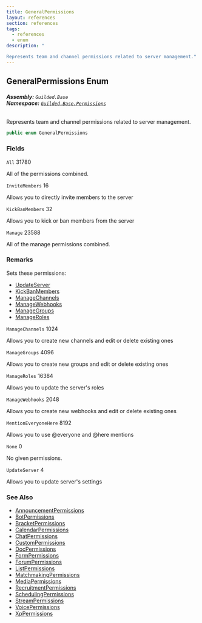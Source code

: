 ```yaml
---
title: GeneralPermissions
layout: references
section: references
tags:
  - references
  - enum
description: "

Represents team and channel permissions related to server management."
---
```


## GeneralPermissions Enum
###### **Assembly:** `Guilded.Base`<br/>**Namespace:** [`Guilded.Base.Permissions`](Guilded.Base.Permissions 'Guilded.Base.Permissions')

Represents team and channel permissions related to server management.

```csharp
public enum GeneralPermissions
```
### Fields

<a name='Guilded.Base.Permissions.GeneralPermissions.All'></a>

`All` 31780

All of the permissions combined.

<a name='Guilded.Base.Permissions.GeneralPermissions.InviteMembers'></a>

`InviteMembers` 16

Allows you to directly invite members to the server

<a name='Guilded.Base.Permissions.GeneralPermissions.KickBanMembers'></a>

`KickBanMembers` 32

Allows you to kick or ban members from the server

<a name='Guilded.Base.Permissions.GeneralPermissions.Manage'></a>

`Manage` 23588

All of the manage permissions combined.

### Remarks
  
Sets these permissions:  
- [UpdateServer](GeneralPermissions#Guilded.Base.Permissions.GeneralPermissions.UpdateServer 'Guilded.Base.Permissions.GeneralPermissions.UpdateServer')  
- [KickBanMembers](GeneralPermissions#Guilded.Base.Permissions.GeneralPermissions.KickBanMembers 'Guilded.Base.Permissions.GeneralPermissions.KickBanMembers')  
- [ManageChannels](GeneralPermissions#Guilded.Base.Permissions.GeneralPermissions.ManageChannels 'Guilded.Base.Permissions.GeneralPermissions.ManageChannels')  
- [ManageWebhooks](GeneralPermissions#Guilded.Base.Permissions.GeneralPermissions.ManageWebhooks 'Guilded.Base.Permissions.GeneralPermissions.ManageWebhooks')  
- [ManageGroups](GeneralPermissions#Guilded.Base.Permissions.GeneralPermissions.ManageGroups 'Guilded.Base.Permissions.GeneralPermissions.ManageGroups')  
- [ManageRoles](GeneralPermissions#Guilded.Base.Permissions.GeneralPermissions.ManageRoles 'Guilded.Base.Permissions.GeneralPermissions.ManageRoles')

<a name='Guilded.Base.Permissions.GeneralPermissions.ManageChannels'></a>

`ManageChannels` 1024

Allows you to create new channels and edit or delete existing ones

<a name='Guilded.Base.Permissions.GeneralPermissions.ManageGroups'></a>

`ManageGroups` 4096

Allows you to create new groups and edit or delete existing ones

<a name='Guilded.Base.Permissions.GeneralPermissions.ManageRoles'></a>

`ManageRoles` 16384

Allows you to update the server's roles

<a name='Guilded.Base.Permissions.GeneralPermissions.ManageWebhooks'></a>

`ManageWebhooks` 2048

Allows you to create new webhooks and edit or delete existing ones

<a name='Guilded.Base.Permissions.GeneralPermissions.MentionEveryoneHere'></a>

`MentionEveryoneHere` 8192

Allows you to use @everyone and @here mentions

<a name='Guilded.Base.Permissions.GeneralPermissions.None'></a>

`None` 0

No given permissions.

<a name='Guilded.Base.Permissions.GeneralPermissions.UpdateServer'></a>

`UpdateServer` 4

Allows you to update server's settings

### See Also
- [AnnouncementPermissions](AnnouncementPermissions 'Guilded.Base.Permissions.AnnouncementPermissions')
- [BotPermissions](BotPermissions 'Guilded.Base.Permissions.BotPermissions')
- [BracketPermissions](BracketPermissions 'Guilded.Base.Permissions.BracketPermissions')
- [CalendarPermissions](CalendarPermissions 'Guilded.Base.Permissions.CalendarPermissions')
- [ChatPermissions](ChatPermissions 'Guilded.Base.Permissions.ChatPermissions')
- [CustomPermissions](CustomPermissions 'Guilded.Base.Permissions.CustomPermissions')
- [DocPermissions](DocPermissions 'Guilded.Base.Permissions.DocPermissions')
- [FormPermissions](FormPermissions 'Guilded.Base.Permissions.FormPermissions')
- [ForumPermissions](ForumPermissions 'Guilded.Base.Permissions.ForumPermissions')
- [ListPermissions](ListPermissions 'Guilded.Base.Permissions.ListPermissions')
- [MatchmakingPermissions](MatchmakingPermissions 'Guilded.Base.Permissions.MatchmakingPermissions')
- [MediaPermissions](MediaPermissions 'Guilded.Base.Permissions.MediaPermissions')
- [RecruitmentPermissions](RecruitmentPermissions 'Guilded.Base.Permissions.RecruitmentPermissions')
- [SchedulingPermissions](SchedulingPermissions 'Guilded.Base.Permissions.SchedulingPermissions')
- [StreamPermissions](StreamPermissions 'Guilded.Base.Permissions.StreamPermissions')
- [VoicePermissions](VoicePermissions 'Guilded.Base.Permissions.VoicePermissions')
- [XpPermissions](XpPermissions 'Guilded.Base.Permissions.XpPermissions')